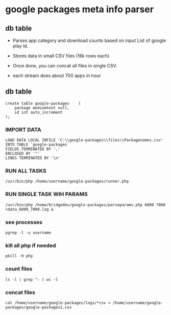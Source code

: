 # google packages meta info parser

## db table

* Parses app category and download counts based on input List of google play id.

* Stores data in small CSV files (16k rows each)

* Once done, you can concat all files in single CSV.

* each stream does about 700 apps in hour


## db table
    create table google-packages    (
        package mediumtext null,
        id int auto_increment
    );




### IMPORT DATA

    LOAD DATA LOCAL INFILE 'C:\\google-packages\\files\\Packagenames.csv'
    INTO TABLE `google-packages`
    FIELDS TERMINATED BY ','
    ENCLOSED BY '"'
    LINES TERMINATED BY '\n'


### RUN ALL TASKS
    /usr/bin/php /home/username/google-packages/runner.php

### RUN SINGLE TASK WIH PARAMS
    /usr/bin/php /home/bridgedev/google-packages/parseparams.php 6000 7000 >data_6000_7000.log &



### see processes
    pgrep -l -u username

### kill all php if needed
    pkill -9 php

### count files
    ls -l | grep ^- | wc -l

### concat files
    cat /home/username/google-packages/logs/*csv > /home/username/google-packages/google-packages1.csv
